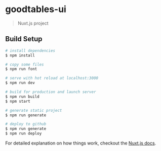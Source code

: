 # goodtables-ui

> Nuxt.js project

## Build Setup

``` bash
# install dependencies
$ npm install

# copy some files
$ npm run font

# serve with hot reload at localhost:3000
$ npm run dev

# build for production and launch server
$ npm run build
$ npm start

# generate static project
$ npm run generate

# deploy to github
$ npm run generate
$ npm run deploy
```

For detailed explanation on how things work, checkout the [Nuxt.js docs](https://github.com/nuxt/nuxt.js).
